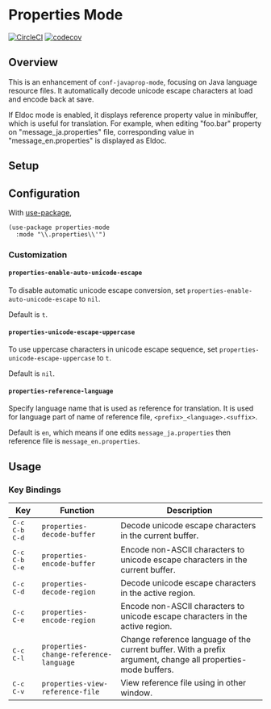 # Properties Mode

[![CircleCI](https://circleci.com/gh/iquiw/properties-mode.svg?style=svg)](https://circleci.com/gh/iquiw/properties-mode)
[![codecov](https://codecov.io/gh/iquiw/properties-mode/branch/master/graph/badge.svg)](https://codecov.io/gh/iquiw/properties-mode)

## Overview

This is an enhancement of `conf-javaprop-mode`, focusing on Java language resource files.
It automatically decode unicode escape characters at load and encode back at save.

If Eldoc mode is enabled, it displays reference property value in minibuffer,
which is useful for translation.
For example, when editing "foo.bar" property on "message_ja.properties" file,
corresponding value in "message_en.properties" is displayed as Eldoc.

## Setup

## Configuration

With [use-package](https://github.com/jwiegley/use-package),

``` emacs-lisp
(use-package properties-mode
  :mode "\\.properties\\'")
```

### Customization

#### `properties-enable-auto-unicode-escape`

To disable automatic unicode escape conversion, set `properties-enable-auto-unicode-escape` to `nil`.

Default is `t`.

#### `properties-unicode-escape-uppercase`

To use uppercase characters in unicode escape sequence, set `properties-unicode-escape-uppercase` to `t`.

Default is `nil`.

#### `properties-reference-language`

Specify language name that is used as reference for translation.
It is used for language part of name of reference file, `<prefix>_<language>.<suffix>`.

Default is `en`, which means if one edits `message_ja.properties` then reference file is `message_en.properties`.

## Usage

### Key Bindings

| Key                                          | Function                               | Description                                                                                                  |
| ---                                          | ---                                    | ---                                                                                                          |
| <kbd>C-c</kbd> <kbd>C-b</kbd> <kbd>C-d</kbd> | `properties-decode-buffer`             | Decode unicode escape characters in the current buffer.                                                      |
| <kbd>C-c</kbd> <kbd>C-b</kbd> <kbd>C-e</kbd> | `properties-encode-buffer`             | Encode non-ASCII characters to unicode escape characters in the current buffer.                              |
| <kbd>C-c</kbd> <kbd>C-d</kbd>                | `properties-decode-region`             | Decode unicode escape characters in the active region.                                                       |
| <kbd>C-c</kbd> <kbd>C-e</kbd>                | `properties-encode-region`             | Encode non-ASCII characters to unicode escape characters in the active region.                               |
| <kbd>C-c</kbd> <kbd>C-l</kbd>                | `properties-change-reference-language` | Change reference language of the current buffer. With a prefix argument, change all properties-mode buffers. |
| <kbd>C-c</kbd> <kbd>C-v</kbd>                | `properties-view-reference-file`       | View reference file using in other window.                                                                   |
